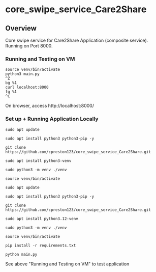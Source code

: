 # core_swipe_service_Care2Share

## Overview
Core swipe service for Care2Share Application (composite service).
Running on Port 8000.

### Running and Testing on VM
```
source venv/bin/activate
python3 main.py
^Z
bg %1
curl localhost:8000
fg %1
^C
```
On browser, access http://localhost:8000/


### Set up + Running Application Locally
```
sudo apt update

sudo apt install python3 python3-pip -y

git clone https://github.com/cpreston123/core_swipe_service_Care2Share.git

sudo apt install python3-venv

sudo python3 -m venv ./venv

source venv/bin/activate

sudo apt update

sudo apt install python3 python3-pip -y

git clone https://github.com/cpreston123/core_swipe_service_Care2Share.git

sudo apt install python3.12-venv

sudo python3 -m venv ./venv

source venv/bin/activate

pip install -r requirements.txt

python main.py

```
See above "Running and Testing on VM" to test application






